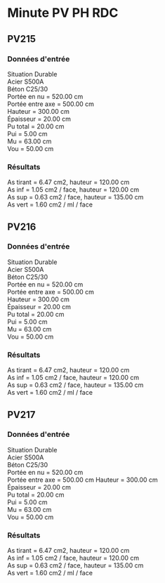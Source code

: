 # Minute PV PH RDC

## PV215
### Données d'entrée
Situation Durable  
Acier S500A  
Béton C25/30  
Portée en nu = 520.00 cm  
Portée entre axe = 500.00 cm  
Hauteur = 300.00 cm  
Épaisseur = 20.00 cm  
Pu total = 20.00 cm  
Pui = 5.00 cm  
Mu = 63.00 cm  
Vou = 50.00 cm  

### Résultats
As tirant = 6.47 cm2, hauteur = 120.00 cm  
As inf = 1.05 cm2 / face, hauteur = 120.00 cm  
As sup = 0.63 cm2 / face, hauteur = 135.00 cm  
As vert = 1.60 cm2 / ml / face  

## PV216
### Données d'entrée
Situation Durable  
Acier S500A  
Béton C25/30  
Portée en nu = 520.00 cm  
Portée entre axe = 500.00 cm  
Hauteur = 300.00 cm  
Épaisseur = 20.00 cm  
Pu total = 20.00 cm  
Pui = 5.00 cm  
Mu = 63.00 cm  
Vou = 50.00 cm  

### Résultats
As tirant = 6.47 cm2, hauteur = 120.00 cm  
As inf = 1.05 cm2 / face, hauteur = 120.00 cm  
As sup = 0.63 cm2 / face, hauteur = 135.00 cm  
As vert = 1.60 cm2 / ml / face  

## PV217
### Données d'entrée    
Situation Durable  
Acier S500A  
Béton C25/30  
Portée en nu = 520.00 cm  
Portée entre axe = 500.00 cm 
Hauteur = 300.00 cm  
Épaisseur = 20.00 cm  
Pu total = 20.00 cm  
Pui = 5.00 cm  
Mu = 63.00 cm  
Vou = 50.00 cm  

### Résultats  
As tirant = 6.47 cm2, hauteur = 120.00 cm  
As inf = 1.05 cm2 / face, hauteur = 120.00 cm  
As sup = 0.63 cm2 / face, hauteur = 135.00 cm  
As vert = 1.60 cm2 / ml / face  